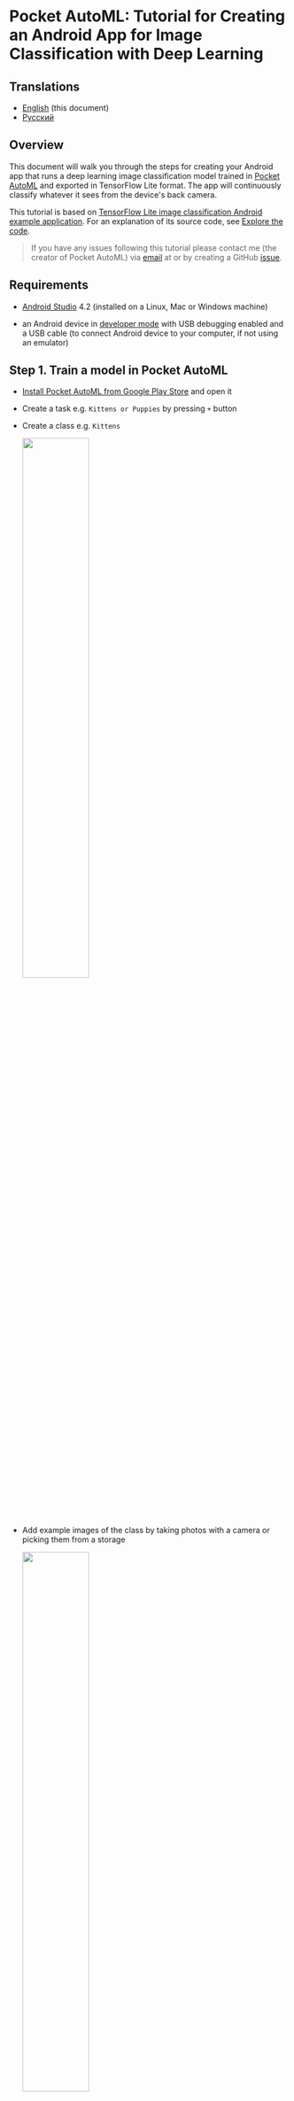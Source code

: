# Pocket AutoML: Tutorial for Creating an Android App for Image Classification with Deep Learning

## Translations

* [English](README.md) (this document)
* [Русский](README_ru.md)

## Overview

This document will walk you through the steps for creating your Android app that runs a deep learning image classification model trained in [Pocket AutoML](https://play.google.com/store/apps/details?id=com.evgeniymamchenko.pocketautoml) and exported in TensorFlow Lite format. The app will continuously classify whatever it sees from the device's back camera. 

This tutorial is based on [TensorFlow Lite image classification Android example application](https://github.com/tensorflow/examples/tree/master/lite/examples/image_classification/android). 
For an explanation of its source code, see
[Explore the code](EXPLORE_THE_CODE.md).

> If you have any issues following this tutorial please contact me (the creator of Pocket AutoML) via [email](mailto:pocket-automl@evgeniymamchenko.com) at or by creating a GitHub [issue](https://github.com/OutSorcerer/pocket-automl-android-tutorial/issues). 

## Requirements

* [Android Studio](https://developer.android.com/studio) 4.2 (installed on a Linux, Mac or Windows machine)

* an Android device in
  [developer mode](https://developer.android.com/studio/debug/dev-options)
  with USB debugging enabled and a USB cable (to connect Android device to your computer, if not using an emulator)

## Step 1. Train a model in Pocket AutoML 

* [Install Pocket AutoML from Google Play Store](https://play.google.com/store/apps/details?id=com.evgeniymamchenko.pocketautoml) and open it

* Create a task e.g. `Kittens or Puppies` by pressing `+` button

* Create a class e.g. `Kittens`
  
  <img src="images/task_with_classes.png?raw=true" style="width: 50%" />

* Add example images of the class by taking photos with a camera or picking them from a storage
  
  <img src="images/kitten_images.png?raw=true" style="width: 50%" />

* Go back to the task view by pressing `<-` and repeat these steps for each class

* Go back to the task view by pressing `<-`, switch to the `MODEL` tab and press `TRAIN`

  <img src="images/model_training.png?raw=true" style="width: 50%" />

## Step 2. Export a model in TF Lite format from Pocket AutoML

* Press `EXPORT IN TENSORFLOW LITE FORMAT`

* Swipe down on the status bar at the top of the screen to open the notification drawer and track the export progress. The export takes few minutes.

  <img src="images/export_notification_progress.png?raw=true" style="width: 50%" />

* When the export is done, press `Share Model` on a notification to open the standard Android Sharesheet, chose a sharing method to send a model to your PC (e.g. send it to yourself via an email app like GMail or store it on your cloud storage like Google Drive or Dropbox)
  
  <img src="images/export_notification_share.png?raw=true" style="width: 50%" />

## Step 3. Clone the Pocket AutoML example source code

Run the following command to get the demo application.

```
git clone https://github.com/OutSorcerer/pocket-automl-android-tutorial
```

Open the example source code in Android Studio. To do this, open Android
Studio and select `Open an existing project`, setting the folder to
`pocket-automl-android-tutorial`

<img src="images/classifydemo_img1.png?raw=true" />

Unlike the original example, this one uses only [TFLite Support library](https://www.tensorflow.org/lite/inference_with_metadata/lite_support) to avoid confusion. An alternative is [TensorFlow Lite Task Library](https://www.tensorflow.org/lite/inference_with_metadata/task_library/image_classifier), see the [README](https://github.com/tensorflow/examples/tree/master/lite/examples/image_classification/android#switch-between-inference-solutions-task-library-vs-support-library) of the original example for details.

## Step 4. Build the Android Studio project

Select `Build -> Make Project` and check that the project builds successfully.
The `build.gradle` file will prompt you to download any missing
libraries.

<img src="images/classifydemo_img4.png?raw=true" style="width: 40%" />

<img src="images/classifydemo_img2.png?raw=true" style="width: 60%" />

## Step 5. Install and run the app

>Follow this step to make sure that the example runs successfully in your environment using its built-in models. The following step will demonstrate how to add your custom model from Pocket AutoML into the example app.

### Run on a device

If you are willing to test the app on an Android device, connect the device to the computer and be sure to approve any ADB
permission prompts that appear on your phone. Click `Run -> Run 'app'` from the main menu of Android Studio. Select
the deployment target in the connected devices to the device on which the app
will be installed. This will install the app on the device.

### Run on an an emulator

If you are willing to test the app on an Android emulator
* select `Tools -> AVD Manager -> Create Virtual Device...`
* choose a device definition e.g. `Pixel 2` (this controls its screen resolution and density)
* click `Next` and select a system image, `Android 11 (API level 30)` is recommended, click `Download` on the selected system image, wait for download to complete, click `Next` and `Finish`
* close the `AVD Manager`, select the newly created device in a list of available devices and click `Run -> Run 'app'` from the main menu of Android Studio

If you want to know more, see [Create and manage virtual devices](https://developer.android.com/studio/run/managing-avds#createavd) in Android documentation.

<img src="images/classifydemo_img5.png?raw=true" style="width: 60%" />

<img src="images/classifydemo_img6.png?raw=true" style="width: 70%" />

<img src="images/classifydemo_img7.png?raw=true" style="width: 40%" />

<img src="images/classifydemo_img8.png?raw=true" style="width: 80%" />

To test the app, open the app called `Pocket AutoML Classify` on your device or emulator.
When you run the app the first time, the app will request permission to access the camera.
Re-installing the app may require you to uninstall the previous installations.

## Step 6. Add your model from Pocket AutoML into the example app

* At this point you must have `<your_task_name>.zip` file on your PC. Extract its contents into `pocket-automl-android-tutorial/models/src/main/assets`. You will have `<your_task_name>.tflite` and `<your_task_name>.labels.txt` there. 

* Open `ClassifierPocketAutoML.java` (by clicking `Navigate -> Search Everywhere` or pressing `Shift` twice and typing its name)

* Replace the implementation of `getModelPath` with `return "<your_task_name>.tflite";`

* Replace the implementation of `getLabelPath` with `return "<your_task_name>.labels.txt";`

* Run the app, swipe up the bottom sheet to expand it and select `Pocket_AutoML` from the `Model` dropdown menu

* You will see the the predicted class and the associated probability as a bold text under an image and probabilities of other classes below. Well done!

  <img src="images/pocket_automl_classify.png?raw=true" style="width: 50%" />

## Next steps

### Applications

Do you have a task at hand that can be solved with a help of an image classification model running in a mobile app? It could be sorting lego bricks or controlling a robot with hand gestures. 

I will be excited to know what you have built with the help of Pocket AutoML and this tutorial and will add links to Play Store or GitHub into this document.

### Other platforms

TF Lite can run not only on Android but on other platforms as well including [iOS](https://www.tensorflow.org/lite/guide/ios), [embedded Linux devices like Raspberry Pi or Coral](https://www.tensorflow.org/lite/guide/python) and [microcontrollers](https://www.tensorflow.org/lite/microcontrollers).

### Other model training methods

You can try other no-code or low-code deep learning solutions like [Teachable Machine](https://teachablemachine.withgoogle.com/), [Lobe](https://www.lobe.ai/) or [TensorFlow Lite Model Maker](https://www.tensorflow.org/lite/guide/model_maker).

Pocket AutoML uses transfer learning approach, you can also implement it yourself using a tutorial [Transfer learning and fine-tuning](https://colab.research.google.com/github/tensorflow/docs/blob/master/site/en/tutorials/images/transfer_learning.ipynb) in Google Colab.

### Learning deep learning

If you want to learn how to train better models and have a systematic understanding or deep learning I recommend [Deep Learning Specialization](https://www.coursera.org/specializations/deep-learning) and [Machine Learning Engineering for Production (MLOps) Specialization](https://www.coursera.org/specializations/machine-learning-engineering-for-production-mlops) on Coursera.

## Attribution statements

TensorFlow, the TensorFlow logo and any related marks are trademarks of Google Inc. Android is a trademark of Google LLC.

## License

[Apache License 2.0](LICENSE)
